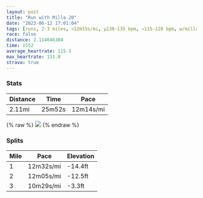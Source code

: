 ```yaml
---
layout: post
title: "Run with Milla 20"
date: "2023-06-12 17:01:04"
tags: [runs, 2-3 miles, <12m15s/mi, μ130-135 bpm, →115-120 bpm, w/milla]
race: false
distance: 2.114646384
time: 1552
average_heartrate: 115.3
max_heartrate: 131.0
strava: true
---
```


### Stats

| Distance | Time | Pace |
|----------|------|------|
|2.11mi|25m52s|12m14s/mi|

{% raw %}
<img src='https://maps.googleapis.com/maps/api/staticmap?maptype=roadmap&path=enc:}`wwFhntbM[h@IXSJ[|A[n@a@hBOh@Sb@AV_AzC@BXRSSMCEBYx@ER?PRVbAp@ZLx@f@dAt@bAn@NRn@b@h@ThAx@ZNZ\`ATPLVj@RN`Bj@lA\t@Jp@Pd@Rd@H~Aj@hCl@JNWh@I`@ILOf@E\c@fAI^O^JJZIVc@Rk@Pw@Xu@RsAJiAKIE@IPCXa@dA_@rA?Ji@tA]r@DHLBb@ORc@r@wBJg@ZgCCMCCING\e@hAQz@q@xAYfA@RB@RC\[j@uATaAb@qCBQCKGCWAWEkBBu@GaBk@aASKI@FCSe@EQGc@Eg@MeAWUQc@MKMWm@WKaAS{A{@YUQCGQ[_@SIS[a@OgAs@uAm@c@[eDsBIIIAeAk@OU{@o@g@k@TF^Vf@RTXXTfBfA&key=AIzaSyC1MId7bFpkLXNAaYhBSTb8jLyiSqzbDtM&size=800x800&markers=color:yellow|label:S|40.75551,-74.00181&markers=color:green|label:F|40.75718,-74.00512000000002'>
{% endraw %}

### Splits

| Mile | Pace | Elevation |
|------|------|-----------|
|1|12m32s/mi|-14.4ft|
|2|12m05s/mi|-12.5ft|
|3|10m29s/mi|-3.3ft|
